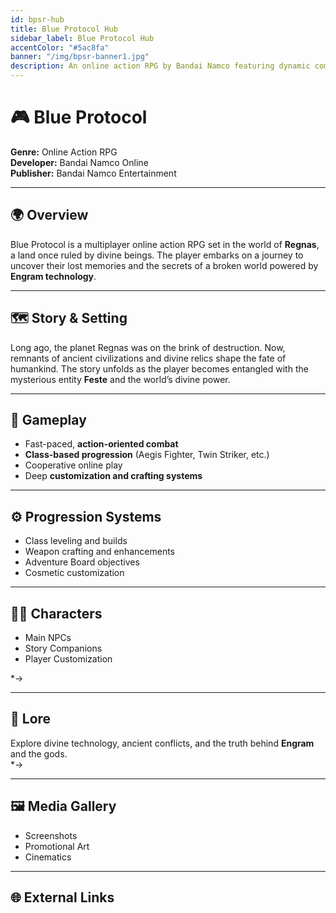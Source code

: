 ```yaml
---
id: bpsr-hub
title: Blue Protocol Hub
sidebar_label: Blue Protocol Hub
accentColor: "#5ac8fa"
banner: "/img/bpsr-banner1.jpg"
description: An online action RPG by Bandai Namco featuring dynamic combat, anime-style visuals, and a world brimming with mystery.
---
```


# 🎮 Blue Protocol

**Genre:** Online Action RPG  
**Developer:** Bandai Namco Online  
**Publisher:** Bandai Namco Entertainment  

---

## 🌍 Overview
Blue Protocol is a multiplayer online action RPG set in the world of **Regnas**, a land once ruled by divine beings. The player embarks on a journey to uncover their lost memories and the secrets of a broken world powered by **Engram technology**.

---

## 🗺️ Story & Setting
Long ago, the planet Regnas was on the brink of destruction. Now, remnants of ancient civilizations and divine relics shape the fate of humankind. The story unfolds as the player becomes entangled with the mysterious entity **Feste** and the world’s divine power.

---

## 💫 Gameplay
- Fast-paced, **action-oriented combat**
- **Class-based progression** (Aegis Fighter, Twin Striker, etc.)
- Cooperative online play  
- Deep **customization and crafting systems**

---

## ⚙️ Progression Systems
- Class leveling and builds  
- Weapon crafting and enhancements  
- Adventure Board objectives  
- Cosmetic customization

---

## 🧙‍♀️ Characters
- Main NPCs  
- Story Companions  
- Player Customization  

*→ 

---

## 📜 Lore
Explore divine technology, ancient conflicts, and the truth behind **Engram** and the gods.  
*→ 

---

## 🖼️ Media Gallery
- Screenshots  
- Promotional Art  
- Cinematics  

---

## 🌐 External Links



